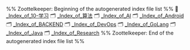 %% Zoottelkeeper: Beginning of the autogenerated index file list  %%
📄 [_Index_of_10-学习](10-ComputeScience/_Index_of_10-学习.md)
🗂️ [_Index_of_算法](10-ComputeScience/算法/_Index_of_算法)
🗂️ [_Index_of_AI](10-ComputeScience/AI/_Index_of_AI.md)
🗂️ [_Index_of_Android](10-ComputeScience/Android/_Index_of_Android)
🗂️ [_Index_of_BACKEND](10-ComputeScience/BACKEND/_Index_of_BACKEND.md)
🗂️ [_Index_of_DevOps](10-ComputeScience/DevOps/_Index_of_DevOps.md)
🗂️ [_Index_of_GoLang](10-ComputeScience/GoLang/_Index_of_GoLang.md)
🗂️ [_Index_of_Java](10-ComputeScience/Java/_Index_of_Java.md)
🗂️ [_Index_of_Research](10-ComputeScience/Research/_Index_of_Research)
%% Zoottelkeeper: End of the autogenerated index file list  %%
